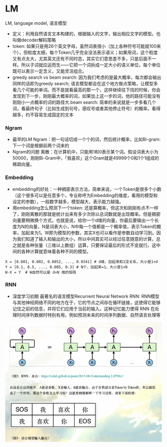 # LM
LM, language model, 语言模型
- 定义：利用自然语言文本构建的，根据输入的文字，输出相应文字的模型。也叫做decoder解码策略
- token:  如果只是用26个英文字母，虽然词表很小（加上各种符号可能就100来个），但粒度太细，每个Token几乎完全没法表示语义；如果用词，这个粒度又有点太大，尤其英文还有不同时态，其实它们意思差不多，只是后面不一样。所以子词就应运而生——它把一个词拆成一定大小的语义单位，每个单位既可以表示一定含义，又能灵活组合。
- greedy search vs beam search: 因为我们考虑的是最大概率，每次都会输出同样的话即为greedy search; 语言模型都会在这个地方做点策略，让模型多看几个可能的单词。而不是就看最高的那一个，这样继续往下找的时候，你会发现到下一步，刚刚最大概率的词，如果加上这一步的词，他的路径可能没有刚刚小一点概率的词的路径大.beam search: 简单的来说就是一步多看几个词，看最终句子（比如生成到句号，感叹号或者其他停止符号）的概率。看得越多，约不容易生成固定的文本

### Ngram
- 最早的LM Ngram：把一句话切成一个个的词，然后统计概率，比如Bi-gram:下一个词是根据前两个词来的
- Ngram的问题 离散：在计算机中，只能用1和0表示某个词。假设词表大小为50000，刚刚Bi-Gram中，「我喜欢」这个Gram就是49999个0和1个1组成的稀疏向量。

### Embedding
- embedding的好处：一种稠密表示方法，简单来说，一个Token是很多个小数（这个很多可以是任意多个，专业称呼为Embedding的维度，看用的模型和设定的参数），一般数字越多，模型越大，表示能力越强。
- 用embedding怎么预测下一个token: 还是算概率，但这次和刚刚有点不一样了，刚刚离散的那就是统计出来有多少次除以总词数就是出现概率。但是稠密向量要稍微换个方式，也就是说，给你一个d维的向量，你最后要输出一个长度为N的向量，N是词表大小，N中每一个值都是一个概率值，表示Token的概率，加起来为1。W即为模型的参数，其实X也可以看作是参数自动学习到。因为我们知道了输入和输出的大小，所以中间其实可以经过任意随意的计算，总之就是各种张量（三维以上数组）运算，只要保证最后的形式不变就行。这中间的各种计算就意味着各种不同的模型。
~~~
X = [0.001, 0.002, 0.0052, ..., 0.0341] # d维，加起来和1没关系，大小是1×d
Y = [0.1, 0.5, ..., 0.005, 0.3] # N个，加起来=1，大小是1×N
W·X = Y  # W自然可以是 d×N 维的矩阵
~~~

### RNN
- 深度学习初期 最著名的语言模型Recurrent Neural Network RNN: RNN模型与其他神经网络不同的地方在于，它的节点之间存在循环链接，这使得它能够记住之前的信息，并将它们应用于当前的输入。这种记忆能力使得 RNN 在处理时间序列数据时特别有用，例如预测未来的时间序列数据、自然语言处理等 

![0 RNN模型参数介绍](https://github.com/tinghe14/NLP-Papers/blob/main/large%20language%20model/0%20RNN%E6%A8%A1%E5%9E%8B%E5%8F%82%E6%95%B0%E4%BB%8B%E7%BB%8D.png)
